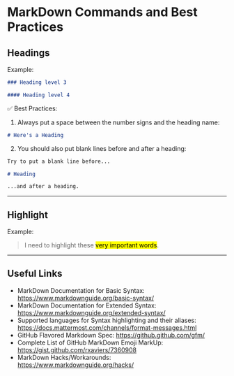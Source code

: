 # MarkDown Commands and Best Practices

## Headings

Example: 
```markdown
### Heading level 3

#### Heading level 4
```

:white_check_mark: Best Practices:

1. Always put a space between the number signs and the heading name:   
```markdown
# Here's a Heading
```

2. You should also put blank lines before and after a heading:
```markdown
Try to put a blank line before...

# Heading

...and after a heading.
```
---

## Highlight

Example:

> I need to highlight these <mark>very important words</mark>.

---

## Useful Links

- MarkDown Documentation for Basic Syntax: <https://www.markdownguide.org/basic-syntax/>
- MarkDown Documentation for Extended Syntax: <https://www.markdownguide.org/extended-syntax/>
- Supported languages for Syntax highlighting and their aliases: <https://docs.mattermost.com/channels/format-messages.html>
- GitHub Flavored Markdown Spec: <https://github.github.com/gfm/>
- Complete List of GitHub MarkDown Emoji MarkUp: <https://gist.github.com/rxaviers/7360908>
- MarkDown Hacks/Workarounds: <https://www.markdownguide.org/hacks/>
